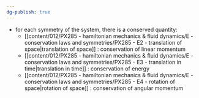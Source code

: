```yaml
---
dg-publish: true
---
```


- for each symmetry of the system, there is a conserved quantity:
	- [[content/012/PX285 - hamiltonian mechanics & fluid dynamics/E - conservation laws and symmetries/PX285 - E2 - translation of space\|translation of space]] : conservation of linear momentum
	- [[content/012/PX285 - hamiltonian mechanics & fluid dynamics/E - conservation laws and symmetries/PX285 - E3 - translation in time\|translation in time]] : conservation of energy
	- [[content/012/PX285 - hamiltonian mechanics & fluid dynamics/E - conservation laws and symmetries/PX285 - E4 - rotation of space\|rotation of space]] : conservation of angular momentum
